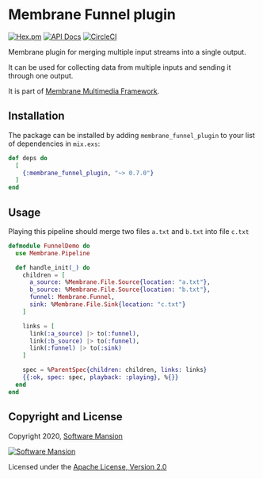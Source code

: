 # Membrane Funnel plugin

[![Hex.pm](https://img.shields.io/hexpm/v/membrane_funnel_plugin.svg)](https://hex.pm/packages/membrane_funnel_plugin)
[![API Docs](https://img.shields.io/badge/api-docs-yellow.svg?style=flat)](https://hexdocs.pm/membrane_funnel_plugin/)
[![CircleCI](https://circleci.com/gh/membraneframework/membrane_funnel_plugin.svg?style=svg)](https://circleci.com/gh/membraneframework/membrane_funnel_plugin)

Membrane plugin for merging multiple input streams into a single output.

It can be used for collecting data from multiple inputs and sending it through one output.

It is part of [Membrane Multimedia Framework](https://membraneframework.org).

## Installation

The package can be installed by adding `membrane_funnel_plugin` to your list of dependencies in `mix.exs`:

```elixir
def deps do
  [
    {:membrane_funnel_plugin, "~> 0.7.0"}
  ]
end
```

## Usage
Playing this pipeline should merge two files `a.txt` and `b.txt` into file `c.txt`

```elixir
defmodule FunnelDemo do
  use Membrane.Pipeline

  def handle_init(_) do
    children = [
      a_source: %Membrane.File.Source{location: "a.txt"},
      b_source: %Membrane.File.Source{location: "b.txt"},
      funnel: Membrane.Funnel,
      sink: %Membrane.File.Sink{location: "c.txt"}
    ]

    links = [
      link(:a_source) |> to(:funnel),
      link(:b_source) |> to(:funnel),
      link(:funnel) |> to(:sink)
    ]

    spec = %ParentSpec{children: children, links: links}
    {{:ok, spec: spec, playback: :playing}, %{}}
  end
end
```

## Copyright and License

Copyright 2020, [Software Mansion](https://swmansion.com/?utm_source=git&utm_medium=readme&utm_campaign=membrane_funnel_plugin)

[![Software Mansion](https://logo.swmansion.com/logo?color=white&variant=desktop&width=200&tag=membrane-github)](https://swmansion.com/?utm_source=git&utm_medium=readme&utm_campaign=membrane_funnel_plugin)

Licensed under the [Apache License, Version 2.0](LICENSE)

